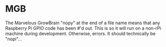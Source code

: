 # MGB
The Marvelous GrowBrain
"nopy" at the end of a file name means that any Raspberry Pi GPIO code has been #'d out.  This is so it will run on a non-rPi machine during development.  Otherwise, errors.  It should technically be "nopi"...

